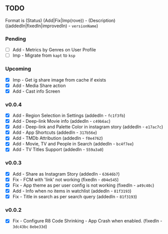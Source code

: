 ## TODO

Format is (Status) (Add|Fix|Imp(rove)) - (Description) ((addedIn|fixedIn|improvedIn) - `versionName`)

### Pending
- [ ] Add - Metrics by Genres on User Profile
- [ ] Imp - Migrate from `kapt` to `ksp`

### Upcoming

- [X] Imp - Get ig share image from cache if exists
- [X] Add - Media Share action
- [X] Add - Cast info Screen

### v0.0.4
- [X] Add - Region Selection in Settings (addedIn - `fc1f3fb`)
- [X] Add - Deep-link Movie info (addedIn - `c49b6ac`)
- [X] Add - Deep-link and Palette Color in instagram story (addedIn - `e17ac7c`)
- [X] Add - App Shortcuts (addedIn - `317b56e`)
- [X] Add - TMDb Attribution (addedIn - `f0e4762`)
- [X] Add - Movie, TV and People in Search (addedIn - `bc4f7ee`)
- [X] Add - TV Titles Support (addedIn - `559a3a0`)

### v0.0.3
- [X] Add - Share as Instagram Story (addedIn - `63646b7`)
- [X] Fix - FCM with 'link' not working (fixedIn - `d04e545`)
- [X] Fix - App theme as per user config is not working (fixedIn - `a49c40c`)
- [X] Add - Info when no items in watchlist (addedIn - `81f3193`)
- [X] Fix - Title in search as per search query (addedIn - `81f3193`)

### v0.0.2
- [X] Fix - Configure R8 Code Shrinking - App Crash when enabled. (fixedIn - `3dc43bc` `8ebe33d`)
